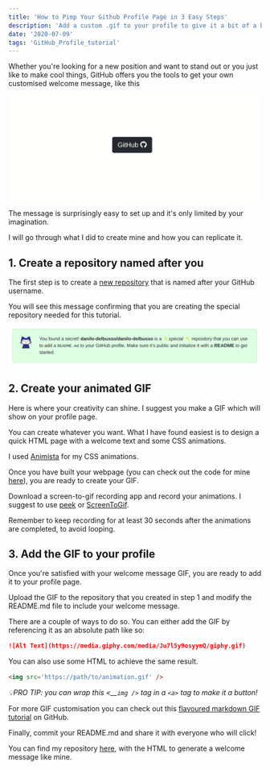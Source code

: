 ```yaml
---
title: 'How to Pimp Your Github Profile Page in 3 Easy Steps'
description: 'Add a custom .gif to your profile to give it a bit of a buzz'
date: '2020-07-09'
tags: 'GitHub_Profile_tutorial'
---
```


Whether you're looking for a new position and want to stand out or you just like to make cool things, GitHub offers you the tools to get your own customised welcome message, like this

![](https://raw.githubusercontent.com/danilo-delbusso/blog/master/content/blog/how-to-pimp-your-github-in-three-steps/github.gif)

The message is surprisingly easy to set up and it's only limited by your imagination.

I will go through what I did to create mine and how you can replicate it.

## 1. Create a repository named after you

The first step is to create a [new repository](https://github.com/new "https://github.com/new") that is named after your GitHub username.

You will see this message confirming that you are creating the special repository needed for this tutorial.

![](https://raw.githubusercontent.com/danilo-delbusso/blog/master/content/blog/how-to-pimp-your-github-in-three-steps/github-message.png)

## 2. Create your animated GIF

Here is where your creativity can shine. I suggest you make a GIF which will show on your profile page.

You can create whatever you want. What I have found easiest is to design a quick HTML page with a welcome text and some CSS animations.

I used [Animista](https://animista.net/ "https://animista.net/") for my CSS animations.

Once you have built your webpage (you can check out the code for mine [here](https://github.com/danilo-delbusso/danilo-delbusso/tree/master/html-animation "https://github.com/danilo-delbusso/danilo-delbusso/tree/master/html-animation")), you are ready to create your GIF.

Download a screen-to-gif recording app and record your animations. I suggest to use [peek](https://github.com/phw/peek "https://github.com/phw/peek") or [ScreenToGif](https://www.screentogif.com/ "https://www.screentogif.com/").

Remember to keep recording for at least 30 seconds after the animations are completed, to avoid looping.

## 3. Add the GIF to your profile

Once you're satisfied with your welcome message GIF, you are ready to add it to your profile page.

Upload the GIF to the repository that you created in step 1 and modify the README.md file to include your welcome message.

There are a couple of ways to do so. You can either add the GIF by referencing it as an absolute path like so:

```markdown
![Alt Text](https://media.giphy.com/media/Ju7l5y9osyymQ/giphy.gif)
```

You can also use some HTML to achieve the same result.

```html
<img src='https://path/to/animation.gif' />
```

_💡PRO TIP: you can wrap this <__`img />`_ _tag in a_ _`<a>`_ _tag to make it a button!_

For more GIF customisation you can check out this [flavoured markdown GIF tutorial](https://gist.github.com/uupaa/f77d2bcf4dc7a294d109 "https://gist.github.com/uupaa/f77d2bcf4dc7a294d109") on GitHub.

Finally, commit your README.md and share it with everyone who will click!

You can find my repository [here](https://github.com/danilo-delbusso/danilo-delbusso "https://github.com/danilo-delbusso/danilo-delbusso"), with the HTML to generate a welcome message like mine.
